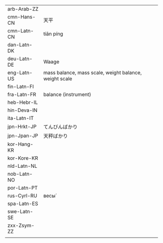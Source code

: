 | | | |
|-|-|-|
| arb-Arab-ZZ |  |  |
| cmn-Hans-CN | 天平 |  |
| cmn-Latn-CN | tiān píng |  |
| dan-Latn-DK |  |  |
| deu-Latn-DE | Waage |  |
| eng-Latn-US | mass balance, mass scale, weight balance, weight scale |  |
| fin-Latn-FI |  |  |
| fra-Latn-FR | balance (instrument) |  |
| heb-Hebr-IL |  |  |
| hin-Deva-IN |  |  |
| ita-Latn-IT |  |  |
| jpn-Hrkt-JP | てんびんばかり |  |
| jpn-Jpan-JP | 天秤ばかり |  |
| kor-Hang-KR |  |  |
| kor-Kore-KR |  |  |
| nld-Latn-NL |  |  |
| nob-Latn-NO |  |  |
| por-Latn-PT |  |  |
| rus-Cyrl-RU | весы́ |  |
| spa-Latn-ES |  |  |
| swe-Latn-SE |  |  |
| zxx-Zsym-ZZ |  |  |
|  |  |  |